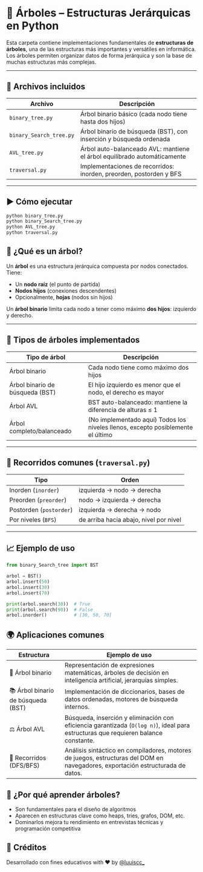 # 🌳 Árboles – Estructuras Jerárquicas en Python

Esta carpeta contiene implementaciones fundamentales de **estructuras de árboles**, una de las estructuras más importantes y versátiles en informática. Los árboles permiten organizar datos de forma jerárquica y son la base de muchas estructuras más complejas.

---

## 📂 Archivos incluidos

| Archivo | Descripción |
|---------|-------------|
| `binary_tree.py` | Árbol binario básico (cada nodo tiene hasta dos hijos) |
| `binary_Search_tree.py` | Árbol binario de búsqueda (BST), con inserción y búsqueda ordenada |
| `AVL_tree.py` | Árbol auto-balanceado AVL: mantiene el árbol equilibrado automáticamente |
| `traversal.py` | Implementaciones de recorridos: inorden, preorden, postorden y BFS |

---

## ▶️ Cómo ejecutar

```bash
python binary_tree.py
python binary_Search_tree.py
python AVL_tree.py
python traversal.py
```

## 🧠 ¿Qué es un árbol?

Un **árbol** es una estructura jerárquica compuesta por nodos conectados. Tiene:

- Un **nodo raíz** (el punto de partida)
- **Nodos hijos** (conexiones descendentes)
- Opcionalmente, **hojas** (nodos sin hijos)

Un **árbol binario** limita cada nodo a tener como máximo **dos hijos**: izquierdo y derecho.

---

## 🌲 Tipos de árboles implementados

| Tipo de árbol | Descripción |
|---------------|-------------|
| Árbol binario | Cada nodo tiene como máximo dos hijos |
| Árbol binario de búsqueda (BST) | El hijo izquierdo es menor que el nodo, el derecho es mayor |
| Árbol AVL | BST auto-balanceado: mantiene la diferencia de alturas ≤ 1 |
| Árbol completo/balanceado | (No implementado aquí) Todos los niveles llenos, excepto posiblemente el último |

---

## 🔁 Recorridos comunes (`traversal.py`)

| Tipo | Orden |
|------|-------|
| Inorden (`inorder`) | izquierda → nodo → derecha |
| Preorden (`preorder`) | nodo → izquierda → derecha |
| Postorden (`postorder`) | izquierda → derecha → nodo |
| Por niveles (`BFS`) | de arriba hacia abajo, nivel por nivel |

---

## 📈 Ejemplo de uso

```python
from binary_Search_tree import BST

arbol = BST()
arbol.insert(50)
arbol.insert(30)
arbol.insert(70)

print(arbol.search(30))  # True
print(arbol.search(90))  # False
arbol.inorder()          # [30, 50, 70]
```

## 🌍 Aplicaciones comunes

| Estructura | Ejemplo de uso |
|------------|----------------|
| 🌿 Árbol binario | Representación de expresiones matemáticas, árboles de decisión en inteligencia artificial, jerarquías simples. |
| 📚 Árbol binario de búsqueda (BST) | Implementación de diccionarios, bases de datos ordenadas, motores de búsqueda internos. |
| ⚖️ Árbol AVL | Búsqueda, inserción y eliminación con eficiencia garantizada (`O(log n)`), ideal para estructuras que requieren balance constante. |
| 🔁 Recorridos (DFS/BFS) | Análisis sintáctico en compiladores, motores de juegos, estructuras del DOM en navegadores, exportación estructurada de datos. |

## 🎯 ¿Por qué aprender árboles?
- Son fundamentales para el diseño de algoritmos
- Aparecen en estructuras clave como heaps, tries, grafos, DOM, etc.
- Dominarlos mejora tu rendimiento en entrevistas técnicas y programación competitiva

## 🙌 Créditos

Desarrollado con fines educativos with ❤️ by [@luuiscc_](https://github.com/luuuisc) 
